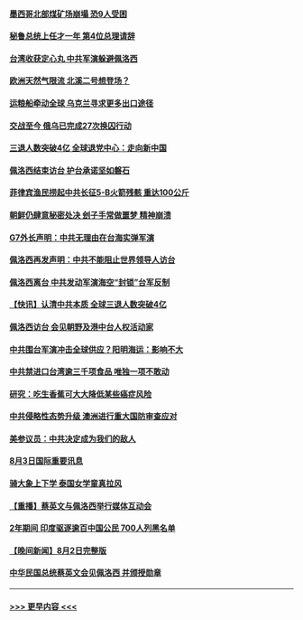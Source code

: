 #### [墨西哥北部煤矿场崩塌 恐9人受困](../pages/prog202/a103494407.md?t=08041201) 
#### [秘鲁总统上任才一年 第4位总理请辞](../pages/prog202/a103494326.md?t=08041201) 
#### [台湾收获定心丸 中共军演躲避佩洛西](../pages/prog202/a103494360.md?t=08041201) 
#### [欧洲天然气限流 北溪二号想登场？](../pages/prog202/a103494181.md?t=08041201) 
#### [运粮船牵动全球 乌克兰寻求更多出口途径](../pages/prog202/a103494178.md?t=08041201) 
#### [交战至今 俄乌已完成27次换囚行动](../pages/prog202/a103494176.md?t=08041201) 
#### [三退人数突破4亿 全球退党中心：走向新中国](../pages/prog202/a103494187.md?t=08041201) 
#### [佩洛西结束访台 护台承诺坚如磐石](../pages/prog202/a103494174.md?t=08041201) 
#### [菲律宾渔民捞起中共长征5-B火箭残骸 重达100公斤](../pages/prog202/a103494129.md?t=08041201) 
#### [朝鲜仍肆意秘密处决 刽子手常做噩梦 精神崩溃](../pages/prog202/a103494124.md?t=08041201) 
#### [G7外长声明：中共无理由在台海实弹军演](../pages/prog202/a103494067.md?t=08041201) 
#### [佩洛西再发声明：中共不能阻止世界领导人访台](../pages/prog202/a103494001.md?t=08041201) 
#### [佩洛西离台 中共发动军演海空“封锁”台军反制](../pages/prog202/a103494007.md?t=08041201) 
#### [【快讯】认清中共本质 全球三退人数突破4亿](../pages/prog202/a103494011.md?t=08041201) 
#### [佩洛西访台 会见朝野及港中台人权活动家](../pages/prog202/a103494005.md?t=08041201) 
#### [中共围台军演冲击全球供应？阳明海运：影响不大](../pages/prog202/a103493894.md?t=08041201) 
#### [中共禁进口台湾逾三千项食品 唯独一项不敢动](../pages/prog202/a103493829.md?t=08041201) 
#### [研究：吃生香蕉可大大降低某些癌症风险](../pages/prog202/a103493729.md?t=08041201) 
#### [中共侵略性态势升级 澳洲进行重大国防审查应对](../pages/prog202/a103493733.md?t=08041201) 
#### [美参议员：中共决定成为我们的敌人](../pages/prog202/a103493739.md?t=08041201) 
#### [8月3日国际重要讯息](../pages/prog202/a103493741.md?t=08041201) 
#### [骑大象上下学 泰国女学童真拉风](../pages/prog202/a103493623.md?t=08041201) 
#### [【重播】蔡英文与佩洛西举行媒体互动会](../pages/prog202/a103493186.md?t=08041201) 
#### [2年期间 印度驱逐逾百中国公民 700人列黑名单](../pages/prog202/a103493594.md?t=08041201) 
#### [【晚间新闻】8月2日完整版](../pages/prog202/a103493468.md?t=08041201) 
#### [中华民国总统蔡英文会见佩洛西 并颁授勋章](../pages/prog202/a103493486.md?t=08041201) 

----
#### [ >>> 更早内容 <<< ](../indexes/prog202-earlier.md)
